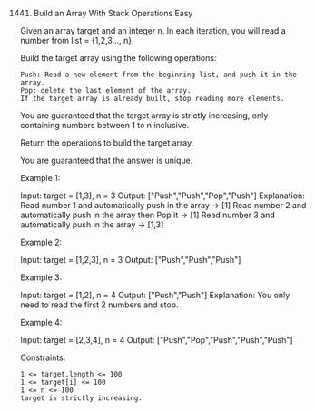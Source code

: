 1441. Build an Array With Stack Operations
Easy

Given an array target and an integer n. In each iteration, you will read a number from  list = {1,2,3..., n}.

Build the target array using the following operations:

    Push: Read a new element from the beginning list, and push it in the array.
    Pop: delete the last element of the array.
    If the target array is already built, stop reading more elements.

You are guaranteed that the target array is strictly increasing, only containing numbers between 1 to n inclusive.

Return the operations to build the target array.

You are guaranteed that the answer is unique.

 

Example 1:

Input: target = [1,3], n = 3
Output: ["Push","Push","Pop","Push"]
Explanation: 
Read number 1 and automatically push in the array -> [1]
Read number 2 and automatically push in the array then Pop it -> [1]
Read number 3 and automatically push in the array -> [1,3]

Example 2:

Input: target = [1,2,3], n = 3
Output: ["Push","Push","Push"]

Example 3:

Input: target = [1,2], n = 4
Output: ["Push","Push"]
Explanation: You only need to read the first 2 numbers and stop.

Example 4:

Input: target = [2,3,4], n = 4
Output: ["Push","Pop","Push","Push","Push"]

 

Constraints:

    1 <= target.length <= 100
    1 <= target[i] <= 100
    1 <= n <= 100
    target is strictly increasing.

